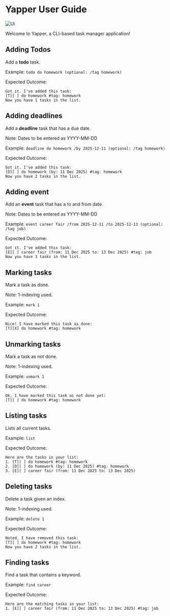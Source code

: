 # Yapper User Guide

![Ui](https://bacenl.github.io/ip/Ui.png)

Welcome to Yapper, a CLI-based task manager application!

## Adding Todos

Add a **todo** task.

Example: `todo do homework (optional: /tag homework)`

Expected Outcome:
```
Got it. I've added this task:
[T][ ] do homework #tag: homework
Now you have 1 tasks in the list.
```

## Adding deadlines

Add a **deadline** task that has a due date.

Note: Dates to be entered as YYYY-MM-DD

Example: `deadline do homework /by 2025-12-11 (optional: /tag homework)`

Expected Outcome:
```
Got it. I've added this task:
[D][ ] do homework (by: 11 Dec 2025) #tag: homework
Now you have 2 tasks in the list.
```

## Adding event

Add an **event** task that has a to and from date.

Note: Dates to be entered as YYYY-MM-DD

Example: `event career fair /from 2025-12-11 /to 2025-12-13 (optional: /tag job)`

Expected Outcome:
```
Got it. I've added this task:
[E][ ] career fair (from: 11 Dec 2025 to: 13 Dec 2025) #tag: job
Now you have 3 tasks in the list.
```

## Marking tasks

Mark a task as done.

Note: 1-indexing used. 

Example: `mark 1`

Expected Outcome:
```
Nice! I have marked this task as done:
[T][X] do homework #tag: homework
```

## Unmarking tasks

Mark a task as not done.

Note: 1-indexing used. 

Example: `unmark 1`

Expected Outcome:
```
Ok, I have marked this task as not done yet:
[T][ ] do homework #tag: homework
```

## Listing tasks

Lists all current tasks.

Example: `list`

Expected Outcome:
```
Here are the tasks in your list:
1. [T][ ] do homework #tag: homework
2. [D][ ] do homework (by: 11 Dec 2025) #tag: homework
3. [E][ ] career fair (from: 11 Dec 2025 to: 13 Dec 2025)
```

## Deleting tasks

Delete a task given an index.

Note: 1-indexing used. 

Example: `delete 1`

Expected Outcome:
```
Noted. I have removed this task:
[T][ ] do homework #tag: homework
Now you have 2 tasks in the list.
```

## Finding tasks

Find a task that contains a keyword.

Example: `find career`

Expected Outcome:
```
Here are the matching tasks in your list:
1. [E][ ] career fair (from: 11 Dec 2025 to: 13 Dec 2025) #tag: job
```
